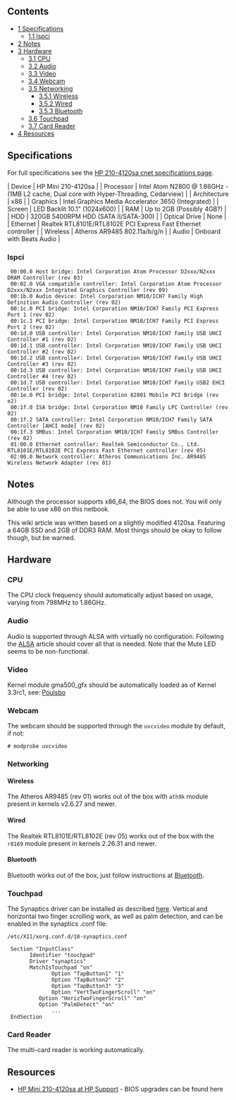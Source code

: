 ## Contents

*   [1 Specifications](#Specifications)
    *   [1.1 lspci](#lspci)
*   [2 Notes](#Notes)
*   [3 Hardware](#Hardware)
    *   [3.1 CPU](#CPU)
    *   [3.2 Audio](#Audio)
    *   [3.3 Video](#Video)
    *   [3.4 Webcam](#Webcam)
    *   [3.5 Networking](#Networking)
        *   [3.5.1 Wireless](#Wireless)
        *   [3.5.2 Wired](#Wired)
        *   [3.5.3 Bluetooth](#Bluetooth)
    *   [3.6 Touchpad](#Touchpad)
    *   [3.7 Card Reader](#Card_Reader)
*   [4 Resources](#Resources)

## Specifications

For full specifications see the [HP 210-4120sa cnet specifications page](http://www.cnet.com/laptops/hp-mini-210-4120sa/4507-3121_7-35268771.html).

| Device | HP Mini 210-4120sa |
| Processor | Intel Atom N2800 @ 1.86GHz - (1MB L2 cache, Dual core with Hyper-Threading, Cedarview) |
| Architecture | x86 |
| Graphics | Intel Graphics Media Accelerator 3650 (Integrated) |
| Screen | LED Backlit 10.1" (1024x600) |
| RAM | Up to 2GB (Possibly 4GB?) |
| HDD | 320GB 5400RPM HDD (SATA II/SATA-300) |
| Optical Drive | None |
| Ethernet | Realtek RTL8101E/RTL8102E PCI Express Fast Ethernet controller |
| Wireless | Atheros AR9485 802.11a/b/g/n |
| Audio | Onboard with Beats Audio |

### lspci

```
 00:00.0 Host bridge: Intel Corporation Atom Processor D2xxx/N2xxx DRAM Controller (rev 03)
 00:02.0 VGA compatible controller: Intel Corporation Atom Processor D2xxx/N2xxx Integrated Graphics Controller (rev 09)
 00:1b.0 Audio device: Intel Corporation NM10/ICH7 Family High Definition Audio Controller (rev 02)
 00:1c.0 PCI bridge: Intel Corporation NM10/ICH7 Family PCI Express Port 1 (rev 02)
 00:1c.1 PCI bridge: Intel Corporation NM10/ICH7 Family PCI Express Port 2 (rev 02)
 00:1d.0 USB controller: Intel Corporation NM10/ICH7 Family USB UHCI Controller #1 (rev 02)
 00:1d.1 USB controller: Intel Corporation NM10/ICH7 Family USB UHCI Controller #2 (rev 02)
 00:1d.2 USB controller: Intel Corporation NM10/ICH7 Family USB UHCI Controller #3 (rev 02)
 00:1d.3 USB controller: Intel Corporation NM10/ICH7 Family USB UHCI Controller #4 (rev 02)
 00:1d.7 USB controller: Intel Corporation NM10/ICH7 Family USB2 EHCI Controller (rev 02)
 00:1e.0 PCI bridge: Intel Corporation 82801 Mobile PCI Bridge (rev e2)
 00:1f.0 ISA bridge: Intel Corporation NM10 Family LPC Controller (rev 02)
 00:1f.2 SATA controller: Intel Corporation NM10/ICH7 Family SATA Controller [AHCI mode] (rev 02)
 00:1f.3 SMBus: Intel Corporation NM10/ICH7 Family SMBus Controller (rev 02)
 01:00.0 Ethernet controller: Realtek Semiconductor Co., Ltd. RTL8101E/RTL8102E PCI Express Fast Ethernet controller (rev 05)
 02:00.0 Network controller: Atheros Communications Inc. AR9485 Wireless Network Adapter (rev 01)

```

## Notes

Although the processor supports x86_64, the BIOS does not. You will only be able to use x86 on this netbook.

This wiki article was written based on a slightly modified 4120sa. Featuring a 64GB SSD and 2GB of DDR3 RAM. Most things should be okay to follow though, but be warned.

## Hardware

### CPU

The CPU clock frequency should automatically adjust based on usage, varying from 798MHz to 1.86GHz.

### Audio

Audio is supported through ALSA with virtually no configuration. Following the [ALSA](/index.php/ALSA "ALSA") article should cover all that is needed. Note that the Mute LED seems to be non-functional.

### Video

Kernel module gma500_gfx should be automatically loaded as of Kernel 3.3rc1, see: [Poulsbo](/index.php/Poulsbo "Poulsbo")

### Webcam

The webcam should be supported through the `uvcvideo` module by default, if not:

```
# modprobe uvcvideo

```

### Networking

#### Wireless

The Atheros AR9485 (rev 01) works out of the box with `ath9k` module present in kernels v2.6.27 and newer.

#### Wired

The Realtek RTL8101E/RTL8102E (rev 05) works out of the box with the `r8169` module present in kernels 2.26.31 and newer.

#### Bluetooth

Bluetooth works out of the box, just follow instructions at [Bluetooth](/index.php/Bluetooth "Bluetooth").

### Touchpad

The Synaptics driver can be installed as described [here](/index.php/Touchpad_Synaptics "Touchpad Synaptics"). Vertical and horizontal two finger scrolling work, as well as palm detection, and can be enabled in the synaptics .conf file:

 `/etc/X11/xorg.conf.d/10-synaptics.conf` 

```
 Section "InputClass"
       Identifier "touchpad"
       Driver "synaptics"
       MatchIsTouchpad "on"
              Option "TapButton1" "1"
              Option "TapButton2" "2"
              Option "TapButton3" "3"
              Option "VertTwoFingerScroll" "on"
	      Option "HorizTwoFingerScroll" "on"
	      Option "PalmDetect" "on"
              ...
 EndSection

```

### Card Reader

The multi-card reader is working automatically.

## Resources

*   [HP Mini 210-4120sa at HP Support](http://h10025.www1.hp.com/ewfrf/wc/product?cc=uk&lc=en&product=5208350) - BIOS upgrades can be found here